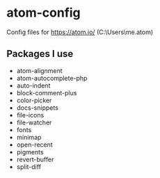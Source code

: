 # atom-config
Config files for https://atom.io/ (C:\Users\me\.atom\)

## Packages I use

* atom-alignment
* atom-autocomplete-php
* auto-indent
* block-comment-plus
* color-picker
* docs-snippets
* file-icons
* file-watcher
* fonts
* minimap
* open-recent
* pigments
* revert-buffer
* split-diff
